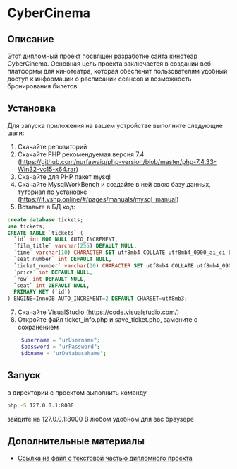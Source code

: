 # CyberCinema

## Описание

Этот дипломный проект посвящен разработке сайта кинотеар CyberCinema. Основная цель проекта заключается в создании веб-платформы для кинотеатра, которая обеспечит пользователям удобный доступ к информации о расписании сеансов и возможность бронирования билетов.

## Установка

Для запуска приложения на вашем устройстве выполните следующие шаги:

1. Cкачайте репозиторий
2. Скачайте PHP рекомендуемая версия 7.4 (https://github.com/nurfawaiq/php-version/blob/master/php-7.4.33-Win32-vc15-x64.rar)
3. Скачайте для PHP пакет mysql
4. Скачайте MysqlWorkBench и создайте в ней свою базу данных, туториал по установке (https://it.vshp.online/#/pages/manuals/mysql_manual)
5. Вставьте в БД код:
```sql
create database tickets;
use tickets;
CREATE TABLE `tickets` (
  `id` int NOT NULL AUTO_INCREMENT,
  `film_title` varchar(255) DEFAULT NULL,
  `time` varchar(10) CHARACTER SET utf8mb4 COLLATE utf8mb4_0900_ai_ci DEFAULT NULL,
  `seat_number` int DEFAULT NULL,
  `ticket_number` varchar(20) CHARACTER SET utf8mb4 COLLATE utf8mb4_0900_ai_ci DEFAULT NULL,
  `price` int DEFAULT NULL,
  `row` int DEFAULT NULL,
  `seat` int DEFAULT NULL,
  PRIMARY KEY (`id`)
) ENGINE=InnoDB AUTO_INCREMENT=2 DEFAULT CHARSET=utf8mb3;
```
7. Скачайте VisualStudio (https://code.visualstudio.com/)
8. Откройте файл ticket_info.php и save_ticket.php, замените с сохранением
   ```PHP
    $username = "urUsername";
    $password = "urPassword";
    $dbname = "urDatabaseName";
   ```

## Запуск

в директории с проектом выполнить команду
```bash
php -S 127.0.0.1:8000
```
зайдите на 127.0.0.1:8000 В любом удобном для вас браузере

## Дополнительные материалы

- [Ссылка на файл с текстовой частью дипломного проекта](https://docs.google.com/document/d/1MKaQx598ryx-AelRaU-oQP-VbV5Zhxjkq56-QIQG6AU/edit#heading=h.7vcf0qpvgs6y)

